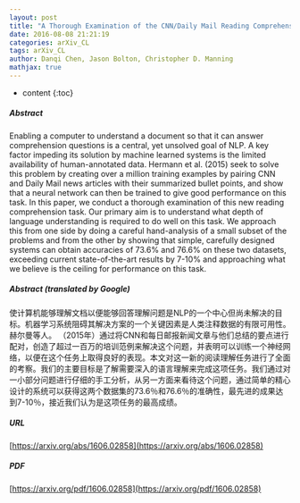 ```yaml
---
layout: post
title: "A Thorough Examination of the CNN/Daily Mail Reading Comprehension Task"
date: 2016-08-08 21:21:19
categories: arXiv_CL
tags: arXiv_CL
author: Danqi Chen, Jason Bolton, Christopher D. Manning
mathjax: true
---
```


* content
{:toc}

##### Abstract
Enabling a computer to understand a document so that it can answer comprehension questions is a central, yet unsolved goal of NLP. A key factor impeding its solution by machine learned systems is the limited availability of human-annotated data. Hermann et al. (2015) seek to solve this problem by creating over a million training examples by pairing CNN and Daily Mail news articles with their summarized bullet points, and show that a neural network can then be trained to give good performance on this task. In this paper, we conduct a thorough examination of this new reading comprehension task. Our primary aim is to understand what depth of language understanding is required to do well on this task. We approach this from one side by doing a careful hand-analysis of a small subset of the problems and from the other by showing that simple, carefully designed systems can obtain accuracies of 73.6% and 76.6% on these two datasets, exceeding current state-of-the-art results by 7-10% and approaching what we believe is the ceiling for performance on this task.

##### Abstract (translated by Google)
使计算机能够理解文档以便能够回答理解问题是NLP的一个中心但尚未解决的目标。机器学习系统阻碍其解决方案的一个关键因素是人类注释数据的有限可用性。赫尔曼等人。 （2015年）通过将CNN和每日邮报新闻文章与他们总结的要点进行配对，创造了超过一百万的培训范例来解决这个问题，并表明可以训练一个神经网络，以便在这个任务上取得良好的表现。本文对这一新的阅读理解任务进行了全面的考察。我们的主要目标是了解需要深入的语言理解来完成这项任务。我们通过对一小部分问题进行仔细的手工分析，从另一方面来看待这个问题，通过简单的精心设计的系统可以获得这两个数据集的73.6％和76.6％的准确性，最先进的成果达到7-10％，接近我们认为是这项任务的最高成绩。

##### URL
[https://arxiv.org/abs/1606.02858](https://arxiv.org/abs/1606.02858)

##### PDF
[https://arxiv.org/pdf/1606.02858](https://arxiv.org/pdf/1606.02858)

